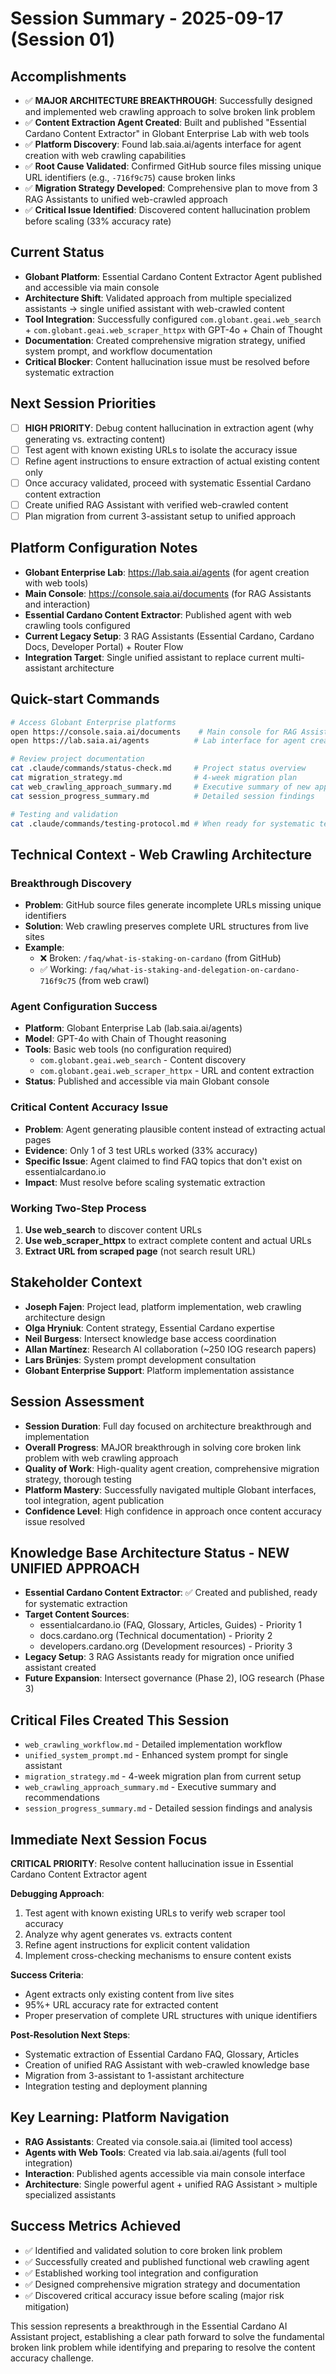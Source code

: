 # Session Summary - 2025-09-17 (Session 01)

## Accomplishments
- ✅ **MAJOR ARCHITECTURE BREAKTHROUGH**: Successfully designed and implemented web crawling approach to solve broken link problem
- ✅ **Content Extraction Agent Created**: Built and published "Essential Cardano Content Extractor" in Globant Enterprise Lab with web tools
- ✅ **Platform Discovery**: Found lab.saia.ai/agents interface for agent creation with web crawling capabilities
- ✅ **Root Cause Validated**: Confirmed GitHub source files missing unique URL identifiers (e.g., `-716f9c75`) cause broken links
- ✅ **Migration Strategy Developed**: Comprehensive plan to move from 3 RAG Assistants to unified web-crawled approach
- ✅ **Critical Issue Identified**: Discovered content hallucination problem before scaling (33% accuracy rate)

## Current Status
- **Globant Platform**: Essential Cardano Content Extractor Agent published and accessible via main console
- **Architecture Shift**: Validated approach from multiple specialized assistants → single unified assistant with web-crawled content
- **Tool Integration**: Successfully configured `com.globant.geai.web_search` + `com.globant.geai.web_scraper_httpx` with GPT-4o + Chain of Thought
- **Documentation**: Created comprehensive migration strategy, unified system prompt, and workflow documentation
- **Critical Blocker**: Content hallucination issue must be resolved before systematic extraction

## Next Session Priorities
- [ ] **HIGH PRIORITY**: Debug content hallucination in extraction agent (why generating vs. extracting content)
- [ ] Test agent with known existing URLs to isolate the accuracy issue
- [ ] Refine agent instructions to ensure extraction of actual existing content only
- [ ] Once accuracy validated, proceed with systematic Essential Cardano content extraction
- [ ] Create unified RAG Assistant with verified web-crawled content
- [ ] Plan migration from current 3-assistant setup to unified approach

## Platform Configuration Notes
- **Globant Enterprise Lab**: https://lab.saia.ai/agents (for agent creation with web tools)
- **Main Console**: https://console.saia.ai/documents (for RAG Assistants and interaction)
- **Essential Cardano Content Extractor**: Published agent with web crawling tools configured
- **Current Legacy Setup**: 3 RAG Assistants (Essential Cardano, Cardano Docs, Developer Portal) + Router Flow
- **Integration Target**: Single unified assistant to replace current multi-assistant architecture

## Quick-start Commands
```bash
# Access Globant Enterprise platforms
open https://console.saia.ai/documents    # Main console for RAG Assistants
open https://lab.saia.ai/agents          # Lab interface for agent creation

# Review project documentation
cat .claude/commands/status-check.md     # Project status overview
cat migration_strategy.md                # 4-week migration plan
cat web_crawling_approach_summary.md     # Executive summary of new approach
cat session_progress_summary.md          # Detailed session findings

# Testing and validation
cat .claude/commands/testing-protocol.md # When ready for systematic testing
```

## Technical Context - Web Crawling Architecture

### Breakthrough Discovery
- **Problem**: GitHub source files generate incomplete URLs missing unique identifiers
- **Solution**: Web crawling preserves complete URL structures from live sites
- **Example**: 
  - ❌ Broken: `/faq/what-is-staking-on-cardano` (from GitHub)
  - ✅ Working: `/faq/what-is-staking-and-delegation-on-cardano-716f9c75` (from web crawl)

### Agent Configuration Success
- **Platform**: Globant Enterprise Lab (lab.saia.ai/agents)
- **Model**: GPT-4o with Chain of Thought reasoning
- **Tools**: Basic web tools (no configuration required)
  - `com.globant.geai.web_search` - Content discovery
  - `com.globant.geai.web_scraper_httpx` - URL and content extraction
- **Status**: Published and accessible via main Globant console

### Critical Content Accuracy Issue
- **Problem**: Agent generating plausible content instead of extracting actual pages
- **Evidence**: Only 1 of 3 test URLs worked (33% accuracy)
- **Specific Issue**: Agent claimed to find FAQ topics that don't exist on essentialcardano.io
- **Impact**: Must resolve before scaling systematic extraction

### Working Two-Step Process
1. **Use web_search** to discover content URLs
2. **Use web_scraper_httpx** to extract complete content and actual URLs
3. **Extract URL from scraped page** (not search result URL)

## Stakeholder Context
- **Joseph Fajen**: Project lead, platform implementation, web crawling architecture design
- **Olga Hryniuk**: Content strategy, Essential Cardano expertise
- **Neil Burgess**: Intersect knowledge base access coordination  
- **Allan Martínez**: Research AI collaboration (~250 IOG research papers)
- **Lars Brünjes**: System prompt development consultation
- **Globant Enterprise Support**: Platform implementation assistance

## Session Assessment
- **Session Duration**: Full day focused on architecture breakthrough and implementation
- **Overall Progress**: MAJOR breakthrough in solving core broken link problem with web crawling approach
- **Quality of Work**: High-quality agent creation, comprehensive migration strategy, thorough testing
- **Platform Mastery**: Successfully navigated multiple Globant interfaces, tool integration, agent publication
- **Confidence Level**: High confidence in approach once content accuracy issue resolved

## Knowledge Base Architecture Status - NEW UNIFIED APPROACH
- **Essential Cardano Content Extractor**: ✅ Created and published, ready for systematic extraction
- **Target Content Sources**:
  - essentialcardano.io (FAQ, Glossary, Articles, Guides) - Priority 1
  - docs.cardano.org (Technical documentation) - Priority 2  
  - developers.cardano.org (Development resources) - Priority 3
- **Legacy Setup**: 3 RAG Assistants ready for migration once unified assistant created
- **Future Expansion**: Intersect governance (Phase 2), IOG research (Phase 3)

## Critical Files Created This Session
- `web_crawling_workflow.md` - Detailed implementation workflow
- `unified_system_prompt.md` - Enhanced system prompt for single assistant
- `migration_strategy.md` - 4-week migration plan from current setup
- `web_crawling_approach_summary.md` - Executive summary and recommendations
- `session_progress_summary.md` - Detailed session findings and analysis

## Immediate Next Session Focus
**CRITICAL PRIORITY**: Resolve content hallucination issue in Essential Cardano Content Extractor agent

**Debugging Approach**:
1. Test agent with known existing URLs to verify web scraper tool accuracy
2. Analyze why agent generates vs. extracts content 
3. Refine agent instructions for explicit content validation
4. Implement cross-checking mechanisms to ensure content exists

**Success Criteria**:
- Agent extracts only existing content from live sites
- 95%+ URL accuracy rate for extracted content
- Proper preservation of complete URL structures with unique identifiers

**Post-Resolution Next Steps**:
- Systematic extraction of Essential Cardano FAQ, Glossary, Articles
- Creation of unified RAG Assistant with web-crawled knowledge base
- Migration from 3-assistant to 1-assistant architecture
- Integration testing and deployment planning

## Key Learning: Platform Navigation
- **RAG Assistants**: Created via console.saia.ai (limited tool access)
- **Agents with Web Tools**: Created via lab.saia.ai/agents (full tool integration)
- **Interaction**: Published agents accessible via main console interface
- **Architecture**: Single powerful agent + unified RAG Assistant > multiple specialized assistants

## Success Metrics Achieved
- ✅ Identified and validated solution to core broken link problem
- ✅ Successfully created and published functional web crawling agent
- ✅ Established working tool integration and configuration
- ✅ Designed comprehensive migration strategy and documentation
- ✅ Discovered critical accuracy issue before scaling (major risk mitigation)

This session represents a breakthrough in the Essential Cardano AI Assistant project, establishing a clear path forward to solve the fundamental broken link problem while identifying and preparing to resolve the content accuracy challenge.
